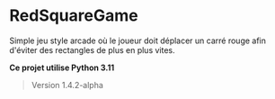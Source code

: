 # RedSquareGame
Simple jeu style arcade où le joueur doit déplacer un carré rouge afin d'éviter des rectangles de plus en plus vites.

**Ce projet utilise Python 3.11**

> Version 1.4.2-alpha
